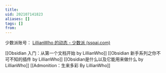 ```yaml
---
title: 
uid: 202107141823
aliases: []
tags: []
from: 
---
```

少数派账号： [LillianWho 的动态 - 少数派 (sspai.com)](https://sspai.com/u/4b8zstxp/updates)

[[Obsidian 入门：从第一个文档开始 by LillianWho]]
[[Obsidian 新手系列之你不可不知的插件 by LillianWho]]
[[Obsidian是什么以及它能用来做什么 by LillianWho]]
[[Admonition：生来多彩 By LillianWho]]
